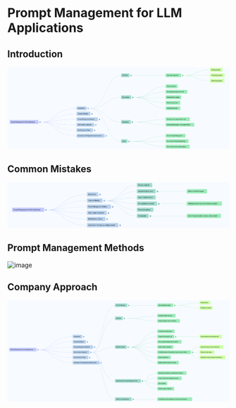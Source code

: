 # Prompt Management for LLM Applications
## Introduction
![image](./img/introduction.png)

## Common Mistakes
![image](./img/common-mistakes.png)

## Prompt Management Methods
![image](./img/prompt-mngmt-methods.png)

## Company Approach
![image](./img/datalumi-approach.png)

